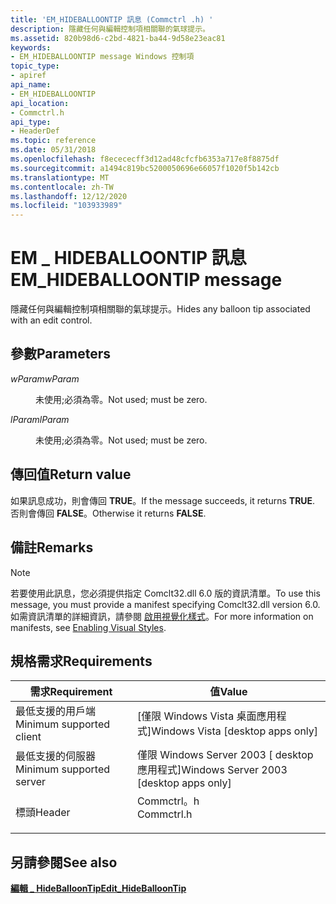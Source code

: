 ```yaml
---
title: 'EM_HIDEBALLOONTIP 訊息 (Commctrl .h) '
description: 隱藏任何與編輯控制項相關聯的氣球提示。
ms.assetid: 820b98d6-c2bd-4821-ba44-9d58e23eac81
keywords:
- EM_HIDEBALLOONTIP message Windows 控制項
topic_type:
- apiref
api_name:
- EM_HIDEBALLOONTIP
api_location:
- Commctrl.h
api_type:
- HeaderDef
ms.topic: reference
ms.date: 05/31/2018
ms.openlocfilehash: f8ecececff3d12ad48cfcfb6353a717e8f8875df
ms.sourcegitcommit: a1494c819bc5200050696e66057f1020f5b142cb
ms.translationtype: MT
ms.contentlocale: zh-TW
ms.lasthandoff: 12/12/2020
ms.locfileid: "103933989"
---
```

# <a name="em_hideballoontip-message"></a><span data-ttu-id="cc44f-104">EM \_ HIDEBALLOONTIP 訊息</span><span class="sxs-lookup"><span data-stu-id="cc44f-104">EM\_HIDEBALLOONTIP message</span></span>

<span data-ttu-id="cc44f-105">隱藏任何與編輯控制項相關聯的氣球提示。</span><span class="sxs-lookup"><span data-stu-id="cc44f-105">Hides any balloon tip associated with an edit control.</span></span>

## <a name="parameters"></a><span data-ttu-id="cc44f-106">參數</span><span class="sxs-lookup"><span data-stu-id="cc44f-106">Parameters</span></span>

<dl> <dt>

<span data-ttu-id="cc44f-107">*wParam*</span><span class="sxs-lookup"><span data-stu-id="cc44f-107">*wParam*</span></span> 
</dt> <dd>

<span data-ttu-id="cc44f-108">未使用;必須為零。</span><span class="sxs-lookup"><span data-stu-id="cc44f-108">Not used; must be zero.</span></span>

</dd> <dt>

<span data-ttu-id="cc44f-109">*lParam*</span><span class="sxs-lookup"><span data-stu-id="cc44f-109">*lParam*</span></span> 
</dt> <dd>

<span data-ttu-id="cc44f-110">未使用;必須為零。</span><span class="sxs-lookup"><span data-stu-id="cc44f-110">Not used; must be zero.</span></span>

</dd> </dl>

## <a name="return-value"></a><span data-ttu-id="cc44f-111">傳回值</span><span class="sxs-lookup"><span data-stu-id="cc44f-111">Return value</span></span>

<span data-ttu-id="cc44f-112">如果訊息成功，則會傳回 **TRUE**。</span><span class="sxs-lookup"><span data-stu-id="cc44f-112">If the message succeeds, it returns **TRUE**.</span></span> <span data-ttu-id="cc44f-113">否則會傳回 **FALSE**。</span><span class="sxs-lookup"><span data-stu-id="cc44f-113">Otherwise it returns **FALSE**.</span></span>

## <a name="remarks"></a><span data-ttu-id="cc44f-114">備註</span><span class="sxs-lookup"><span data-stu-id="cc44f-114">Remarks</span></span>

> [!Note]  
> <span data-ttu-id="cc44f-115">若要使用此訊息，您必須提供指定 Comclt32.dll 6.0 版的資訊清單。</span><span class="sxs-lookup"><span data-stu-id="cc44f-115">To use this message, you must provide a manifest specifying Comclt32.dll version 6.0.</span></span> <span data-ttu-id="cc44f-116">如需資訊清單的詳細資訊，請參閱 [啟用視覺化樣式](cookbook-overview.md)。</span><span class="sxs-lookup"><span data-stu-id="cc44f-116">For more information on manifests, see [Enabling Visual Styles](cookbook-overview.md).</span></span>

 

## <a name="requirements"></a><span data-ttu-id="cc44f-117">規格需求</span><span class="sxs-lookup"><span data-stu-id="cc44f-117">Requirements</span></span>



| <span data-ttu-id="cc44f-118">需求</span><span class="sxs-lookup"><span data-stu-id="cc44f-118">Requirement</span></span> | <span data-ttu-id="cc44f-119">值</span><span class="sxs-lookup"><span data-stu-id="cc44f-119">Value</span></span> |
|-------------------------------------|---------------------------------------------------------------------------------------|
| <span data-ttu-id="cc44f-120">最低支援的用戶端</span><span class="sxs-lookup"><span data-stu-id="cc44f-120">Minimum supported client</span></span><br/> | <span data-ttu-id="cc44f-121">\[僅限 Windows Vista 桌面應用程式\]</span><span class="sxs-lookup"><span data-stu-id="cc44f-121">Windows Vista \[desktop apps only\]</span></span><br/>                                        |
| <span data-ttu-id="cc44f-122">最低支援的伺服器</span><span class="sxs-lookup"><span data-stu-id="cc44f-122">Minimum supported server</span></span><br/> | <span data-ttu-id="cc44f-123">僅限 Windows Server 2003 \[ desktop 應用程式\]</span><span class="sxs-lookup"><span data-stu-id="cc44f-123">Windows Server 2003 \[desktop apps only\]</span></span><br/>                                  |
| <span data-ttu-id="cc44f-124">標頭</span><span class="sxs-lookup"><span data-stu-id="cc44f-124">Header</span></span><br/>                   | <dl> <span data-ttu-id="cc44f-125"><dt>Commctrl。h</dt></span><span class="sxs-lookup"><span data-stu-id="cc44f-125"><dt>Commctrl.h</dt></span></span> </dl> |



## <a name="see-also"></a><span data-ttu-id="cc44f-126">另請參閱</span><span class="sxs-lookup"><span data-stu-id="cc44f-126">See also</span></span>

<dl> <dt>

[<span data-ttu-id="cc44f-127">**編輯 \_ HideBalloonTip**</span><span class="sxs-lookup"><span data-stu-id="cc44f-127">**Edit\_HideBalloonTip**</span></span>](/windows/desktop/api/Commctrl/nf-commctrl-edit_hideballoontip)
</dt> </dl>

 

 





